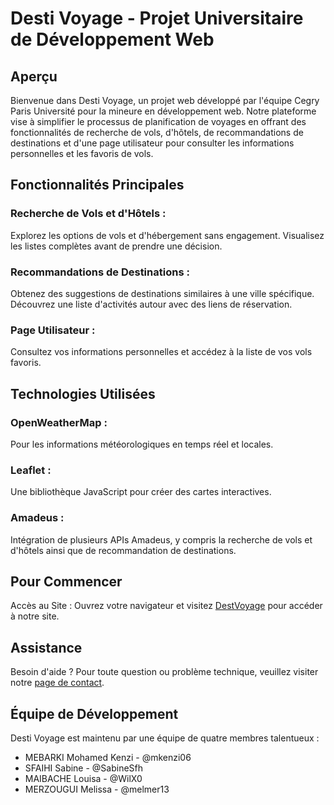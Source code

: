 # Desti Voyage - Projet Universitaire de Développement Web

## Aperçu

Bienvenue dans Desti Voyage, un projet web développé par l'équipe Cegry Paris Université pour la mineure en développement web. Notre plateforme vise à simplifier le processus de planification de voyages en offrant des fonctionnalités de recherche de vols, d'hôtels, de recommandations de destinations et d'une page utilisateur pour consulter les informations personnelles et les favoris de vols.

## Fonctionnalités Principales
### Recherche de Vols et d'Hôtels : 
Explorez les options de vols et d'hébergement sans engagement. Visualisez les listes complètes avant de prendre une décision.

### Recommandations de Destinations :
 Obtenez des suggestions de destinations similaires à une ville spécifique. Découvrez une liste d'activités autour avec des liens de réservation.

### Page Utilisateur : 
Consultez vos informations personnelles et accédez à la liste de vos vols favoris.

## Technologies Utilisées
### OpenWeatherMap :
Pour les informations météorologiques en temps réel et locales.
### Leaflet :
Une bibliothèque JavaScript pour créer des cartes interactives.
### Amadeus : 
Intégration de plusieurs APIs Amadeus, y compris la recherche de vols et d'hôtels ainsi que de recommandation de destinations.

## Pour Commencer
Accès au Site : Ouvrez votre navigateur et visitez [DestVoyage](https://destivoyage.alwaysdata.net/) pour accéder à notre site.

## Assistance
Besoin d'aide ? Pour toute question ou problème technique, veuillez visiter notre [page de contact](https://destivoyage.alwaysdata.net/contact).

## Équipe de Développement
Desti Voyage est maintenu par une équipe de quatre membres talentueux :

* MEBARKI Mohamed Kenzi - @mkenzi06
* SFAIHI Sabine - @SabineSfh
* MAIBACHE Louisa - @WilX0
* MERZOUGUI Melissa - @melmer13

